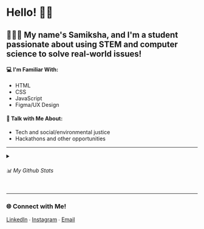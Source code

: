 # Hello! 👋🏽
## 👩🏽‍💻 My name's Samiksha, and I'm a student passionate about using STEM and computer science to solve real-world issues!

#### 💻 I'm Familiar With:
- HTML
- CSS
- JavaScript
- Figma/UX Design

#### 💬 Talk with Me About:
- Tech and social/environmental justice
- Hackathons and other opportunities
---
<details>
  <summary><h6>📊 My Github Stats</h6></summary>
  <br>
  <img src = "https://github-readme-stats.vercel.app/api?username=slingann&show_icons=true&include_all_commits=true&border_radius=20px&theme=graywhite">
  <br>
  <img src = "https://github-readme-stats.vercel.app/api/top-langs/?username=slingann&layout=compact&border_radius=20px&theme=graywhite&custom_title=Samiksha's+Top+Languages">
</details>

---
### 🌐 Connect with Me!
[LinkedIn](https://www.linkedin.com/in/samikshalingan/)  ∙  [Instagram](https://instagram.com/samiksh.a)  ∙  [Email](mailto:slingan01@gmail.com)
